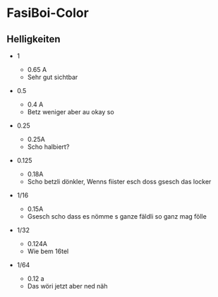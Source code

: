 # FasiBoi-Color
## Helligkeiten
- 1
  - 0.65 A
  - Sehr gut sichtbar

- 0.5 
  - 0.4 A
  - Betz weniger aber au okay so

- 0.25
  - 0.25A 
  - Scho halbiert?

- 0.125
  - 0.18A
  - Scho betzli dönkler, Wenns fiister esch doss gsesch das locker

- 1/16
  - 0.15A
  - Gsesch scho dass es nömme s ganze fäldli so ganz mag fölle

- 1/32
  - 0.124A
  - Wie bem 16tel

- 1/64
  - 0.12 a
  - Das wöri jetzt aber ned näh